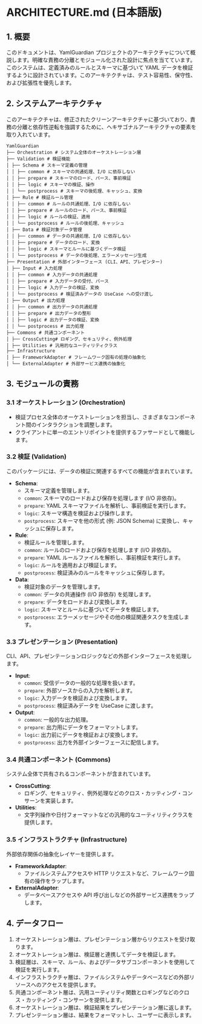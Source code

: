 # ARCHITECTURE.md (日本語版)

## 1. 概要

このドキュメントは、YamlGuardian プロジェクトのアーキテクチャについて概説します。明確な責務の分離とモジュール化された設計に焦点を当てています。このシステムは、定義済みのルールとスキーマに基づいて YAML データを検証するように設計されています。このアーキテクチャは、テスト容易性、保守性、および拡張性を優先します。

## 2. システムアーキテクチャ

このアーキテクチャは、修正されたクリーンアーキテクチャに基づいており、責務の分離と依存性逆転を強調するために、ヘキサゴナルアーキテクチャの要素を取り入れています。

```plaintext
YamlGuardian
├── Orchestration # システム全体のオーケストレーション層
├── Validation # 検証機能
│ ├── Schema # スキーマ定義の管理
│ │ ├── common # スキーマの共通処理、I/O に依存しない
│ │ ├── prepare # スキーマのロード、パース、事前検証
│ │ ├── logic # スキーマの検証、操作
│ │ └── postprocess # スキーマの後処理、キャッシュ、変換
│ ├── Rule # 検証ルール管理
│ │ ├── common # ルールの共通処理、I/O に依存しない
│ │ ├── prepare # ルールのロード、パース、事前検証
│ │ ├── logic # ルールの検証、適用
│ │ └── postprocess # ルールの後処理、キャッシュ
│ ├── Data # 検証対象データ管理
│ │ ├── common # データの共通処理、I/O に依存しない
│ │ ├── prepare # データのロード、変換
│ │ ├── logic # スキーマとルールに基づくデータ検証
│ │ └── postprocess # データの後処理、エラーメッセージ生成
├── Presentation # 外部インターフェース (CLI、API、プレゼンター)
│ ├── Input # 入力処理
│ │ ├── common # 入力データの共通処理
│ │ ├── prepare # 入力データの受付、パース
│ │ ├── logic # 入力データの検証、変換
│ │ └── postprocess # 検証済みデータの UseCase への受け渡し
│ ├── Output # 出力処理
│ │ ├── common # 出力データの共通処理
│ │ ├── prepare # 出力データの整形
│ │ ├── logic # 出力データの検証、変換
│ │ └── postprocess # 出力処理
├── Commons # 共通コンポーネント
│ ├── CrossCutting# ロギング、セキュリティ、例外処理
│ ├── Utilities # 汎用的なユーティリティクラス
├── Infrastructure
│ ├── FrameworkAdapter # フレームワーク固有の処理の抽象化
│ └── ExternalAdapter # 外部サービス連携の抽象化
```

## 3. モジュールの責務

### 3.1 オーケストレーション (Orchestration)

- 検証プロセス全体のオーケストレーションを担当し、さまざまなコンポーネント間のインタラクションを調整します。
- クライアントに単一のエントリポイントを提供するファサードとして機能します。

### 3.2 検証 (Validation)

このパッケージには、データの検証に関連するすべての機能が含まれています。

- **Schema**:
  - スキーマ定義を管理します。
  - `common`: スキーマのロードおよび保存を処理します (I/O 非依存)。
  - `prepare`: YAML スキーマファイルを解析し、事前検証を実行します。
  - `logic`: スキーマ構造を検証および操作します。
  - `postprocess`: スキーマを他の形式 (例: JSON Schema) に変換し、キャッシュに保存します。
- **Rule**:
  - 検証ルールを管理します。
  - `common`: ルールのロードおよび保存を処理します (I/O 非依存)。
  - `prepare`: YAML ルールファイルを解析し、事前検証を実行します。
  - `logic`: ルールを適用および検証します。
  - `postprocess`: 検証済みのルールをキャッシュに保存します。
- **Data**:
  - 検証対象のデータを管理します。
  - `common`: データの共通操作 (I/O 非依存) を処理します。
  - `prepare`: データをロードおよび変換します。
  - `logic`: スキーマとルールに基づいてデータを検証します。
  - `postprocess`: エラーメッセージやその他の検証関連タスクを生成します。

### 3.3 プレゼンテーション (Presentation)

CLI、API、プレゼンテーションロジックなどの外部インターフェースを処理します。

- **Input**:
  - `common`: 受信データの一般的な処理を扱います。
  - `prepare`: 外部ソースからの入力を解析します。
  - `logic`: 入力データを検証および変換します。
  - `postprocess`: 検証済みデータを UseCase に渡します。
- **Output**:
  - `common`: 一般的な出力処理。
  - `prepare`: 出力用にデータをフォーマットします。
  - `logic`: 出力前にデータを検証および変換します。
  - `postprocess`: 出力を外部インターフェースに配信します。

### 3.4 共通コンポーネント (Commons)

システム全体で共有されるコンポーネントが含まれています。

- **CrossCutting**:
  - ロギング、セキュリティ、例外処理などのクロス・カッティング・コンサーンを実装します。
- **Utilities**:
  - 文字列操作や日付フォーマットなどの汎用的なユーティリティクラスを提供します。

### 3.5 インフラストラクチャ (Infrastructure)

外部依存関係の抽象化レイヤーを提供します。

- **FrameworkAdapter**:
  - ファイルシステムアクセスや HTTP リクエストなど、フレームワーク固有の操作をラップします。
- **ExternalAdapter**:
  - データベースアクセスや API 呼び出しなどの外部サービス連携をラップします。

## 4. データフロー

1.  オーケストレーション層は、プレゼンテーション層からリクエストを受け取ります。
2.  オーケストレーション層は、検証層と連携してデータを検証します。
3.  検証層は、スキーマ、ルール、およびデータサブコンポーネントを使用して検証を実行します。
4.  インフラストラクチャ層は、ファイルシステムやデータベースなどの外部リソースへのアクセスを提供します。
5.  共通コンポーネント層は、汎用ユーティリティ関数とロギングなどのクロス・カッティング・コンサーンを提供します。
6.  オーケストレーション層は、検証結果をプレゼンテーション層に返します。
7.  プレゼンテーション層は、結果をフォーマットし、ユーザーに表示します。
